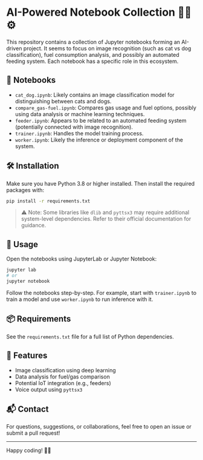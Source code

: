 
# AI-Powered Notebook Collection 🧠🐾⚙️

This repository contains a collection of Jupyter notebooks forming an AI-driven project. It seems to focus on image recognition (such as cat vs dog classification), fuel consumption analysis, and possibly an automated feeding system. Each notebook has a specific role in this ecosystem.

## 📁 Notebooks

- `cat_dog.ipynb`: Likely contains an image classification model for distinguishing between cats and dogs.
- `compare_gas-fuel.ipynb`: Compares gas usage and fuel options, possibly using data analysis or machine learning techniques.
- `feeder.ipynb`: Appears to be related to an automated feeding system (potentially connected with image recognition).
- `trainer.ipynb`: Handles the model training process.
- `worker.ipynb`: Likely the inference or deployment component of the system.

## 🛠 Installation

Make sure you have Python 3.8 or higher installed. Then install the required packages with:

```bash
pip install -r requirements.txt
```

> ⚠️ Note: Some libraries like `dlib` and `pyttsx3` may require additional system-level dependencies. Refer to their official documentation for guidance.

## 🚀 Usage

Open the notebooks using JupyterLab or Jupyter Notebook:

```bash
jupyter lab
# or
jupyter notebook
```

Follow the notebooks step-by-step. For example, start with `trainer.ipynb` to train a model and use `worker.ipynb` to run inference with it.

## 📦 Requirements

See the `requirements.txt` file for a full list of Python dependencies.

## 🤖 Features

- Image classification using deep learning
- Data analysis for fuel/gas comparison
- Potential IoT integration (e.g., feeders)
- Voice output using `pyttsx3`

## 📬 Contact

For questions, suggestions, or collaborations, feel free to open an issue or submit a pull request!

---

Happy coding! 🐍🚀
